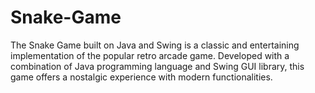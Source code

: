# Snake-Game
The Snake Game built on Java and Swing is a classic and entertaining implementation of the popular retro arcade game. Developed with a combination of Java programming language and Swing GUI library, this game offers a nostalgic experience with modern functionalities. 

